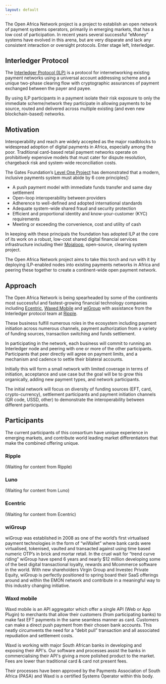 ```yaml
---
layout: default
---
```


The Open Africa Network project is a project to establish an open network of payment systems operators, primarily in emerging markets, that has a low cost of participation. In recent years several successful “eMoney” systems have evolved in this arena, but are very disparate and lack any consistent interaction or oversight protocols. Enter stage left, Interledger. 

## Interledger Protocol

The [Interledger Protocol (ILP)](https://interledger.org) is a protocol for internetworking existing payment networks using a universal account addressing scheme and a unique two-phase clearing flow with cryptographic assurances of payment exchanged between the payer and payee.

By using ILP participants in a payment isolate their risk exposure to only the immediate scheme/network they participate in allowing payments to be source, routed and delivered across multiple existing (and even new blockchain-based) networks.

## Motivation

Interoperability and reach are widely accepted as the major roadblocks to widespread adoption of digital payments in Africa, especially among the poor. Traditional card-based retail payment networks operate on prohibitively expensive models that must cater for dispute resolution, chargeback risk and system-wide reconciliation costs.

The Gates Foundation’s [Level One Project](https://leveloneproject.org) has demonstrated that a modern, inclusive payments system must abide by 6 core principles[1]():

  - A push payment model with immediate funds transfer and same day settlement
  - Open-loop interoperability between providers
  - Adherence to well-defined and adopted international standards
  - Adequate system-wide shared fraud and security protection
  - Efficient and proportional identity and know-your-customer (KYC) requirements
  - Meeting or exceeding the convenience, cost and utility of cash

In keeping with these principals the foundation has adopted ILP at the core of its work on a robust, low-cost shared digital financial services infrastructure including their [Mojaloop](https://mojaloop.io), open-source, clearing system project.

The Open Africa Network project aims to take this torch and run with it by deploying ILP-enabled nodes into existing payments networks in Africa and peering these together to create a continent-wide open payment network.

## Approach

The Open Africa Network is being spearheaded by some of the continents most successful and fastest-growing financial technology companies including [Ecentric](http://www.ecentric.co.za/), [Waxed Mobile](https://www.waxedmobile.com/) and [wiGroup](https://www.wigroupinternational.com/) with assistance from the Interledger protocol team at [Ripple](https://ripple.com).

These business fulfill numerous roles in the ecosystem including payment initiation across numerous channels, payment authorization from a variety of funding sources, transaction switching and funds settlement.

In participating in the network, each business will commit to running an Interledger node and peering with one or more of the other participants. Participants that peer directly will agree on payment limits, and a mechanism and cadence to settle their bilateral accounts.

Initially this will form a small network with limited coverage in terms of initiation, acceptance and use case but the goal will be to grow this organically, adding new payment types, and network participants.

The initial network will focus on diversity of funding sources (EFT, card, crypto-currency), settlement participants and payment initiation channels (QR code, USSD, other) to demonstrate the interoperability between different participants.

## Participants

The current participants of this consortium have unique experience in emerging markets, and contribute world leading market differentiators that make the combined offering unique.

### Ripple

(Waiting for content from Ripple)

### Luno

(Waiting for content from Luno)

### Ecentric

(Waiting for content from Ecentric)

### wiGroup

wiGroup was established in 2008 as one of the world’s first virtualised payment technologies in the form of “wiWallet” where bank cards were virtualised, tokenised, vaulted and transacted against using time based numeric OTP’s in brick and mortar retail. In the cruel wait for “trend curve riding” wiGroup have spend 6 years and nearly $12 million developing some of the best digital transactional loyalty, rewards and Mcommerce software in the world. With new shareholders Virgin Group and Investec Private Equity, wiGroup is perfectly positioned to spring board their SaaS offerings around and within the EMON network and contribute in a meaningful way to this industry changing initiative. 

### Waxd mobile

Waxd mobile is an API aggregator which offer a single API (Web or App Plugin) to merchants that allow their customers (from participating banks) to make fast EFT payments in the same seamless manner as card. Customers can make a direct push payment from their chosen bank accounts. This neatly circumvents the need for a “debit pull” transaction and all associated repudiation and settlement costs.

Waxd is working with major South African banks in developing and exposing their API's. Our software and processes assist the banks in commercialising their API's giving a more polished product to the market. Fees are lower than traditional card & card not present fees. 

Their processes have been approved by the Payments Association of South Africa (PASA) and Waxd is a certified Systems Operator within this body. 
